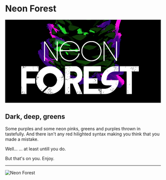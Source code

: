 # Neon Forest

![Neon Forest](https://github.com/maxludden/neon-forest/blob/c6bbf8a1faba41f63012f7fbdc92d1eeeb4c4a4e/Neon%20Forest.png)

## Dark, deep, greens

Some purples and some neon pinks, greens and purples thrown in tastefully. And there isn't any red hilighted syntax making you think that you made a mistake.

Well...  ... at least untill you do.

But that's on you. Enjoy.

---   --------------------------------

![Neon Forest](https://vscode-themes.nyc3.cdn.digitaloceanspaces.com/profiles/3mqUvIuxLcWW5NC490K9QCRHwe53/pLhrzS00-default.jpeg)
